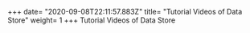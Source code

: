 +++
date= "2020-09-08T22:11:57.883Z"
title= "Tutorial Videos of Data Store"
weight= 1
+++
Tutorial Videos of Data Store